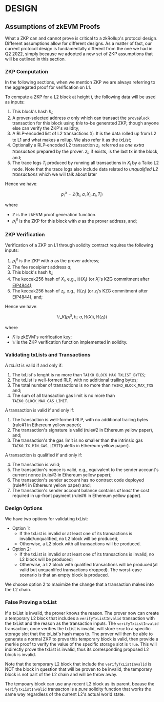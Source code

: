 # DESIGN

## Assumptions of zkEVM Proofs

What a ZKP can and cannot prove is critical to a zkRollup's protocol design. Different assumptions allow for different designs. As a matter of fact, our current protocol design is fundamentally different from the one we had in Q2 2022, simply because we adopted a new set of ZKP assumptions that will be outlined in this section.

### ZKP Computation

In the following sections, when we mention ZKP we are always referring to the aggregated proof for verification on L1.

To compute a ZKP for a L2 block at height $i$, the following data will be used as inputs:

1. This block's hash $h_i$;
1. A prover-selected address $a$ only which can transact the `proveBlock` transaction for this block using _this_ to-be generated ZKP, though anyone else can verify the ZKP's validity;
1. A RLP-encoded list of L2 transactions $X_i$. It is the data rolled up from L2 to L1 and what makes a rollup. We also refer it as the _txList_;
1. Optionally a RLP-encoded L2 transaction $z_i$, referred as _one extra transaction_ prepared by the prover. $z_i$, if exists, is the last tx in the block, and;
1. The trace logs $T_i$ produced by running all transactions in $X_i$ by a Taiko L2 node. Note that the trace logs also include data related to _unqualified L2 transactions_ which we will talk about later

Hence we have:

$$ p_i^a = \mathbb{Z} (h_i, a, X_i, z_i, T_i) $$

where

-   $\mathbb{Z}$ is the zkEVM proof generation function.
-   $p_i^a$ is the ZKP for this block with $a$ as the prover address, and;

### ZKP Verification

Verification of a ZKP on L1 through solidity contract requires the following inputs:

1. $p_i^a$ is the ZKP with $a$ as the prover address;
1. The fee receipient address $a$;
1. This block's hash $h_i$;
1. The keccak256 hash of $X_i$, e.g., $\mathbb{H}(X_i)$ (or $X_i$'s KZG commitment after [EIP4844](https://www.eip4844.com/));
1. The keccak256 hash of $z_i$, e.g., $\mathbb{H}(z_i)$ (or $z_i$'s KZG commitment after [EIP4844](https://www.eip4844.com/)), and;

Hence we have:

$$ \mathbb{V}\_K(p_i^a, h_i, a, \mathbb{H}(X_i), \mathbb{H}(z_i)) $$

where

-   $K$ is zkEVM's verification key;
-   $\mathbb{V}$ is the ZKP verification function implemented in solidity.

### Validating txLists and Transactions

A _txList_ is valid if and only if:

1. The txList's lenght is no more than `TAIKO_BLOCK_MAX_TXLIST_BYTES`;
2. The txList is well-formed RLP, with no additional trailing bytes;
3. The total number of transactions is no more than `TAIKO_BLOCK_MAX_TXS` and;
4. The sum of all transaction gas limit is no more than `TAIKO_BLOCK_MAX_GAS_LIMIT`.

A transaction is valid if and only if:

1. The transaction is well-formed RLP, with no additional trailing bytes (rule#1 in Ethereum yellow paper);
2. The transaction's signature is valid (rule#2 in Ethereum yellow paper), and;
3. The transaction's the gas limit is no smaller than the intrinsic gas `TAIKO_TX_MIN_GAS_LIMIT`(rule#5 in Ethereum yellow paper).

A transaction is qualified if and only if:

4. The transaction is valid;
5. The transaction's nonce is valid, e.g., equivalent to the sender account's current nonce (rule#3 in Ethereum yellow paper);
6. The transaction's sender account has no contract code deployed (rule#4 in Ethereum yellow paper) and;
7. The transaction's sender account balance contains _at least_ the cost required in up-front payment (rule#6 in Ethereum yellow paper).

### Design Options

We have two options for validating txList:

-   Option 1:
    -   If the txList is invalid or at least one of its transactions is invalid/unqualified, no L2 block will be produced;
    -   Otherwise, a L2 block with all transactions will be produced.
-   Option 2:
    -   If the txList is invalid or at least one of its transactions is invalid, no L2 block will be produced;
    -   Otherwise, a L2 block with qualified transactions will be produced(all valid but unquanlifed transactions dropped). The worst-case scenario is that an empty block is produced.

We choose option 2 to maximize the change that a transaction makes into the L2 chain.

### False Proving a txList

If a txList is invalid, the prover knows the reason. The prover now can create a temporary L2 block that includes a `verifyTxListInvalid` transaction with the txList and the reason as the transaction inputs. The `verifyTxListInvalid` transaction, once verifies the txList is invalid, will store `true` to a specific storage slot that the txList's hash maps to. The prover will then be able to generate a normal ZKP to prove this temporary block is valid, then provide a merkle proof to verify the value of the specific storage slot is `true`. This will indirectly prove the txList is invalid, thus its corresponding proposed L2 block is invalid.

Note that the temporary L2 block that include the `verifyTxListInvalid` is NOT the block in question that will be proven to be invalid, the temporary block is not part of the L2 chain and will be throw away.

The tempoary block can use any recent L2 block as its parent, beause the `verifyTxListInvalid` transacton is a _pure_ solidity function that works the same way regardless of the current L2's actual world state.
